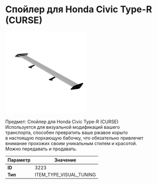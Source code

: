 # Спойлер для Honda Civic Type-R (CURSE)

![Item Image](../img/3223.webp?raw=true)

Предмет: Спойлер для Honda Civic Type-R (CURSE)<br>Используется для визуальной модификаций вашего<br>транспорта, способен превратить ваше ржавое корыто<br>в настоящую порхающую бабочку, что обязательно привлечет<br>внимание прохожих своим уникальным стилем и красотой.<br>Можно передавать и продавать.


| Параметр | Значение |
|----------|----------|
| **ID** | 3223 |
| **Тип** | ITEM_TYPE_VISUAL_TUNING |

